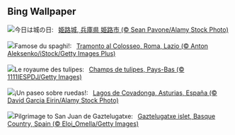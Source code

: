 ## Bing Wallpaper
![](https://www.bing.com/th?id=OHR.CastleDay2025_JA-JP3325548053_UHD.jpg&w=1000)今日は城の日:&nbsp;&ensp;[姫路城, 兵庫県 姫路市 (© Sean Pavone/Alamy Stock Photo)](https://www.bing.com/th?id=OHR.CastleDay2025_JA-JP3325548053_UHD.jpg)
<br><br/>
![](https://www.bing.com/th?id=OHR.CarbonaraDay_IT-IT2080771090_UHD.jpg&w=1000)Famose du spaghi!:&nbsp;&ensp;[Tramonto al Colosseo, Roma, Lazio (© Anton Aleksenko/iStock/Getty Images Plus)](https://www.bing.com/th?id=OHR.CarbonaraDay_IT-IT2080771090_UHD.jpg)
<br><br/>
![](https://www.bing.com/th?id=OHR.TulipsWindmill_FR-FR8201526563_UHD.jpg&w=1000)Le royaume des tulipes:&nbsp;&ensp;[Champs de tulipes, Pays-Bas (© 1111IESPDJ/Getty Images)](https://www.bing.com/th?id=OHR.TulipsWindmill_FR-FR8201526563_UHD.jpg)
<br><br/>
![](https://www.bing.com/th?id=OHR.AsturiasCovadongaSpain_ES-ES8023805515_UHD.jpg&w=1000)¡Un paseo sobre ruedas!:&nbsp;&ensp;[Lagos de Covadonga, Asturias, España (© David Garcia Eirin/Alamy Stock Photo)](https://www.bing.com/th?id=OHR.AsturiasCovadongaSpain_ES-ES8023805515_UHD.jpg)
<br><br/>
![](https://www.bing.com/th?id=OHR.GaztelugatxeSunset_EN-GB4088567205_UHD.jpg&w=1000)Pilgrimage to San Juan de Gaztelugatxe:&nbsp;&ensp;[Gaztelugatxe islet, Basque Country, Spain (© Eloi_Omella/Getty Images)](https://www.bing.com/th?id=OHR.GaztelugatxeSunset_EN-GB4088567205_UHD.jpg)
<br><br/>
